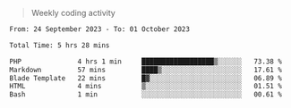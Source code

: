 > Weekly coding activity
<!--START_SECTION:waka-->

```txt
From: 24 September 2023 - To: 01 October 2023

Total Time: 5 hrs 28 mins

PHP              4 hrs 1 min     ██████████████████▒░░░░░░   73.38 %
Markdown         57 mins         ████▒░░░░░░░░░░░░░░░░░░░░   17.61 %
Blade Template   22 mins         █▓░░░░░░░░░░░░░░░░░░░░░░░   06.89 %
HTML             4 mins          ▒░░░░░░░░░░░░░░░░░░░░░░░░   01.51 %
Bash             1 min           ░░░░░░░░░░░░░░░░░░░░░░░░░   00.61 %
```

<!--END_SECTION:waka-->
